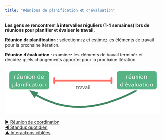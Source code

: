 ```yaml
---
title: "Réunions de planification et d'évaluation"
---
```



**Les gens se rencontrent à intervalles réguliers (1-4 semaines) lors de réunions pour planifier et évaluer le travail.**

**Réunion de planification** : sélectionnez et estimez les éléments de travail pour la prochaine itération.

**Réunion d'évaluation** : examinez les éléments de travail terminés et décidez quels changements apporter pour la prochaine itération.

![Réunions de planification et d'évaluation](img/meetings/planning-review.png)

[&#9654; Réunion de coordination](coordination-meeting.html)<br/>[&#9664; Standup quotidien](daily-standup.html)<br/>[&#9650; Interactions ciblées](focused-interactions.html)

